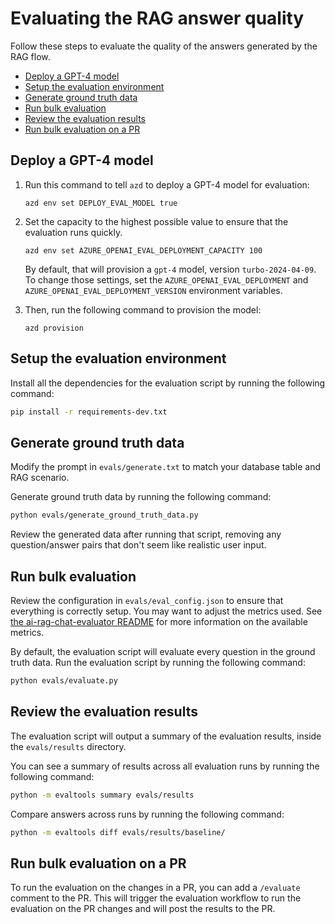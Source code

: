 # Evaluating the RAG answer quality

Follow these steps to evaluate the quality of the answers generated by the RAG flow.


* [Deploy a GPT-4 model](#deploy-a-gpt-4-model)
* [Setup the evaluation environment](#setup-the-evaluation-environment)
* [Generate ground truth data](#generate-ground-truth-data)
* [Run bulk evaluation](#run-bulk-evaluation)
* [Review the evaluation results](#review-the-evaluation-results)
* [Run bulk evaluation on a PR](#run-bulk-evaluation-on-a-pr)

## Deploy a GPT-4 model


1. Run this command to tell `azd` to deploy a GPT-4 model for evaluation:

    ```shell
    azd env set DEPLOY_EVAL_MODEL true
    ```

2. Set the capacity to the highest possible value to ensure that the evaluation runs quickly.

    ```shell
    azd env set AZURE_OPENAI_EVAL_DEPLOYMENT_CAPACITY 100
    ```

    By default, that will provision a `gpt-4` model, version `turbo-2024-04-09`. To change those settings, set the `AZURE_OPENAI_EVAL_DEPLOYMENT` and `AZURE_OPENAI_EVAL_DEPLOYMENT_VERSION` environment variables.

3. Then, run the following command to provision the model:

    ```shell
    azd provision
    ```

## Setup the evaluation environment

Install all the dependencies for the evaluation script by running the following command:

```bash
pip install -r requirements-dev.txt
```

## Generate ground truth data

Modify the prompt in `evals/generate.txt` to match your database table and RAG scenario.

Generate ground truth data by running the following command:

```bash
python evals/generate_ground_truth_data.py
```

Review the generated data after running that script, removing any question/answer pairs that don't seem like realistic user input.

## Run bulk evaluation

Review the configuration in `evals/eval_config.json` to ensure that everything is correctly setup. You may want to adjust the metrics used. See [the ai-rag-chat-evaluator README](https://github.com/Azure-Samples/ai-rag-chat-evaluator) for more information on the available metrics.

By default, the evaluation script will evaluate every question in the ground truth data.
Run the evaluation script by running the following command:

```bash
python evals/evaluate.py
```

## Review the evaluation results

The evaluation script will output a summary of the evaluation results, inside the `evals/results` directory.

You can see a summary of results across all evaluation runs by running the following command:

```bash
python -m evaltools summary evals/results
```

Compare answers across runs by running the following command:

```bash
python -m evaltools diff evals/results/baseline/
```

## Run bulk evaluation on a PR

To run the evaluation on the changes in a PR, you can add a `/evaluate` comment to the PR. This will trigger the evaluation workflow to run the evaluation on the PR changes and will post the results to the PR.
